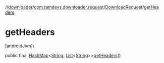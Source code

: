 //[downloader](../../../index.md)/[com.tamdevs.downloader.request](../index.md)/[DownloadRequest](index.md)/[getHeaders](get-headers.md)

# getHeaders

[androidJvm]\

public final [HashMap](https://developer.android.com/reference/kotlin/java/util/HashMap.html)&lt;[String](https://developer.android.com/reference/kotlin/java/lang/String.html), [List](https://developer.android.com/reference/kotlin/java/util/List.html)&lt;[String](https://developer.android.com/reference/kotlin/java/lang/String.html)&gt;&gt;[getHeaders](get-headers.md)()
